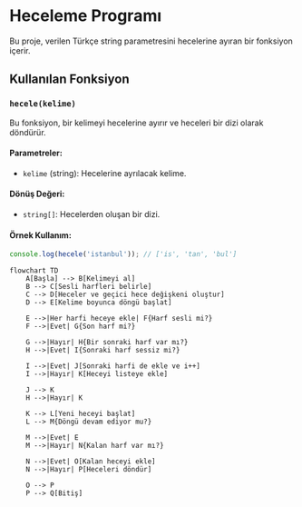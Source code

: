 # Heceleme Programı

Bu proje, verilen Türkçe string parametresini hecelerine ayıran bir fonksiyon içerir.

## Kullanılan Fonksiyon

### `hecele(kelime)`

Bu fonksiyon, bir kelimeyi hecelerine ayırır ve heceleri bir dizi olarak döndürür.

#### Parametreler:
- `kelime` (string): Hecelerine ayrılacak kelime.

#### Dönüş Değeri:
- `string[]`: Hecelerden oluşan bir dizi.

#### Örnek Kullanım:
```javascript
console.log(hecele('istanbul')); // ['is', 'tan', 'bul']
```

```mermaid
flowchart TD
    A[Başla] --> B[Kelimeyi al]
    B --> C[Sesli harfleri belirle]
    C --> D[Heceler ve geçici hece değişkeni oluştur]
    D --> E[Kelime boyunca döngü başlat]
    
    E -->|Her harfi heceye ekle| F{Harf sesli mi?}
    F -->|Evet| G{Son harf mi?}
    
    G -->|Hayır| H{Bir sonraki harf var mı?}
    H -->|Evet| I{Sonraki harf sessiz mi?}
    
    I -->|Evet| J[Sonraki harfi de ekle ve i++]
    I -->|Hayır| K[Heceyi listeye ekle]

    J --> K
    H -->|Hayır| K

    K --> L[Yeni heceyi başlat]
    L --> M{Döngü devam ediyor mu?}

    M -->|Evet| E
    M -->|Hayır| N{Kalan harf var mı?}
    
    N -->|Evet| O[Kalan heceyi ekle]
    N -->|Hayır| P[Heceleri döndür]

    O --> P
    P --> Q[Bitiş]